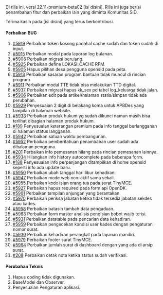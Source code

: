 Di rilis ini, versi 22.11-premium-beta02 [isi disini]. Rilis ini juga berisi penambahan fitur dan perbaikan lain yang diminta Komunitas SID.

Terima kasih pada [isi disini] yang terus berkontribusi.

#### Perbaikan BUG

1. [#5919](https://github.com/OpenSID/OpenSID/issues/5919) Perbaikan token kosong padahal cache sudah dan token sudah di input.
2. [#5915](https://github.com/OpenSID/OpenSID/issues/5915) Perbaikan modal pada laporan log bulanan.
3. [#5908](https://github.com/OpenSID/OpenSID/issues/5908) Perbaikan migrasi berulang.
4. [#5925](https://github.com/OpenSID/OpenSID/issues/5925) Perbaikan define LOKASI_CACHE RFM.
5. [#5905](https://github.com/OpenSID/OpenSID/issues/5905) Hapus pilihan desa pengguna opensid pada peta.
6. [#5913](https://github.com/OpenSID/OpenSID/issues/5913) Perbaikan sasaran program bantuan tidak muncul di rincian program.
7. [#5911](https://github.com/OpenSID/OpenSID/issues/5911) Perbaikan modul TTE tidak bisa melakukan TTD digital.
8. [#5937](https://github.com/OpenSID/OpenSID/issues/5937) Perbaikan migrasi hapus kk_sex pd tabel log_keluarga tidak jalan.
9. [#5906](https://github.com/OpenSID/OpenSID/issues/5906) Perbaikan edit pada artikel/halaman statis/simpan tidak ada perubahan.
10. [#5929](https://github.com/OpenSID/OpenSID/issues/5929) Penyesuaian 2 digit di belakang koma untuk APBDes yang tampilan di halaman website.
11. [#5933](https://github.com/OpenSID/OpenSID/issues/5933) Perbaikan produk hukum yg sudah dikunci namun masih bisa terlihat dibagian halaman produk hukum.
12. [#189](https://github.com/OpenSID/wiki-layanan-opendesa/issues/189) Penyesuaian keterangan premium pada info tanggal berlangganan di halaman status langganan.
13. [#5942](https://github.com/OpenSID/OpenSID/issues/5942) Perbaikan satuan waktu pembangunan.
14. [#5952](https://github.com/OpenSID/OpenSID/issues/5952) Perbaikan pemberitahuan penambahan user sudah ada dihalaman pengguna.
15. [#201](https://github.com/OpenSID/wiki-layanan-opendesa/issues/201) Perbaikan info pemesanan hilang pada rincian pemesanan lainnya.
16. [#5934](https://github.com/OpenSID/OpenSID/issues/5934) Hilangkan info history autocomplete pada beberapa form.
17. [#188](https://github.com/OpenSID/wiki-layanan-opendesa/issues/188) Penyesuaian info perpanjangan ditampilkan di home opensid seperti info ada update baru.
18. [#5950](https://github.com/OpenSID/OpenSID/issues/5950) Perbaikan ubah tanggal hari libur kehadiran.
19. [#5947](https://github.com/OpenSID/OpenSID/issues/5947) Perbaikan mode web non-aktif sama sekali.
20. [#5955](https://github.com/OpenSID/OpenSID/issues/5955) Perbaikan kode isian orang tua pada surat TinyMCE.
29. [#5927](https://github.com/OpenSID/OpenSID/issues/5927) Perbaikan hapus required pada form api OpenDK.
30. [#5961](https://github.com/OpenSID/OpenSID/issues/5961) Perbaikan tampilan anjungan yang berantakan.
31. [#5970](https://github.com/OpenSID/OpenSID/issues/5970) Perbaikan periksa jabatan ketika tidak tersedia jabatan sekdes atau kades.
32. [#5958](https://github.com/OpenSID/OpenSID/issues/5958) Perbaikan batasin tambah data pengaduan.
33. [#5963](https://github.com/OpenSID/OpenSID/issues/5963) Perbaikan form master analisis pengisian bobot wajib terisi.
34. [#5931](https://github.com/OpenSID/OpenSID/issues/5931) Perbaikan datatable pada pencarian data kehadiran.
35. [#5959](https://github.com/OpenSID/OpenSID/issues/5959) Perbaikan pengecekan kondisi user kades dengan pengaturan nomor surat.
36. [#5930](https://github.com/OpenSID/OpenSID/issues/5930) Perbaikan kehadiran perangkat pada layanan mandiri.
37. [#5979](https://github.com/OpenSID/OpenSID/issues/5979) Perbaikan footer surat TinyMCE.
38. [#5964](https://github.com/OpenSID/OpenSID/issues/5964) Perbaikan jumlah surat di dashboard dengan yang ada di arsip surat.
39. [#208](https://github.com/OpenSID/wiki-layanan-opendesa/issues/208) Perbaikan cetak nota ketika status sudah verifikasi.

#### Perubahan Teknis

1. Hapus coding tidak digunakan.
2. BaseModel dan Observer.
3. Penyesuaian Pengaturan aplikasi.
